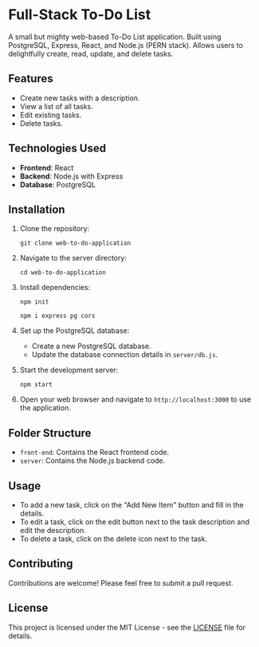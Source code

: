 # Full-Stack To-Do List

A small but mighty web-based To-Do List application.
Built using PostgreSQL, Express, React, and Node.js (PERN stack). 
Allows users to delightfully create, read, update, and delete tasks.

## Features

- Create new tasks with a description.
- View a list of all tasks.
- Edit existing tasks.
- Delete tasks.

## Technologies Used

- **Frontend**: React
- **Backend**: Node.js with Express
- **Database**: PostgreSQL

## Installation

1. Clone the repository:

    ```
    git clone web-to-do-application
    ```

2. Navigate to the server directory:

    ```
    cd web-to-do-application
    ```

3. Install dependencies:

    ```
    npm init
    ```
    ```
    npm i express pg cors
    ```
    

4. Set up the PostgreSQL database:
   
   - Create a new PostgreSQL database.
   - Update the database connection details in `server/db.js`.

5. Start the development server:

    ```
    npm start
    ```

6. Open your web browser and navigate to `http://localhost:3000` to use the application.

## Folder Structure

- `front-end`: Contains the React frontend code.
- `server`: Contains the Node.js backend code.

## Usage

- To add a new task, click on the "Add New Item" button and fill in the details.
- To edit a task, click on the edit button next to the task description and edit the description. 
- To delete a task, click on the delete icon next to the task.

## Contributing

Contributions are welcome! Please feel free to submit a pull request.

## License

This project is licensed under the MIT License - see the [LICENSE](LICENSE) file for details.
